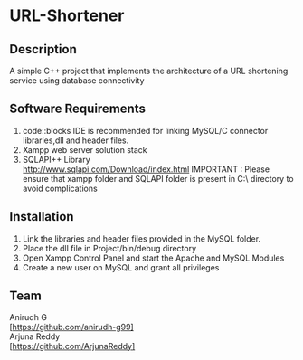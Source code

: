 # URL-Shortener
## Description
A simple C++ project that implements the architecture of a URL shortening service using database connectivity

## Software Requirements
1. code::blocks IDE is recommended for linking MySQL/C connector libraries,dll and header files.<br />
2. Xampp web server solution stack<br />
3. SQLAPI++ Library<br />
    http://www.sqlapi.com/Download/index.html
IMPORTANT : Please ensure that xampp folder and SQLAPI folder is present in C:\ directory to avoid complications

## Installation
1. Link the libraries and header files provided in the MySQL folder.<br />
2. Place the dll file in Project/bin/debug directory<br />
3. Open Xampp Control Panel and start the Apache and MySQL Modules<br />
4. Create a new user on MySQL and grant all privileges<br />

## Team
Anirudh G<br />
[https://github.com/anirudh-g99]<br />
Arjuna Reddy<br />
[https://github.com/ArjunaReddy]<br />
